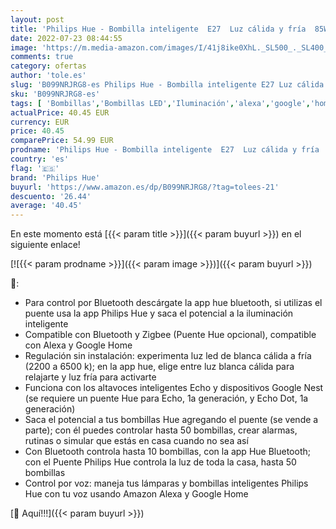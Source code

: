 ```yaml
---
layout: post
title: 'Philips Hue - Bombilla inteligente  E27  Luz cálida y fría  85W  Compatible con Alexa y Google Home - Pack de 2 Bombillas LED inteligentes'
date: 2022-07-23 08:44:55
image: 'https://m.media-amazon.com/images/I/41j8ike0XhL._SL500_._SL400_.jpg'
comments: true
category: ofertas
author: 'tole.es'
slug: 'B099NRJRG8-es Philips Hue - Bombilla inteligente E27 Luz cálida y fría...'
sku: 'B099NRJRG8-es'
tags: [ 'Bombillas','Bombillas LED','Iluminación','alexa','google','home','hue','philips','philips hue','🇪🇸', ]
actualPrice: 40.45 EUR
currency: EUR
price: 40.45
comparePrice: 54.99 EUR
prodname: 'Philips Hue - Bombilla inteligente  E27  Luz cálida y fría  85W  Compatible con Alexa y Google Home - Pack de 2 Bombillas LED inteligentes'
country: 'es'
flag: '🇪🇸'
brand: 'Philips Hue'
buyurl: 'https://www.amazon.es/dp/B099NRJRG8/?tag=tolees-21'
descuento: '26.44'
average: '40.45'
---
```


En este momento está [{{< param title >}}]({{< param buyurl >}}) en el siguiente enlace!

[![{{< param prodname >}}]({{< param image >}})]({{< param buyurl >}})

🔎:

- Para control por Bluetooth descárgate la app hue bluetooth, si utilizas el puente usa la app Philips Hue y saca el potencial a la iluminación inteligente
- Compatible con Bluetooth y Zigbee (Puente Hue opcional), compatible con Alexa y Google Home
- Regulación sin instalación: experimenta luz led de blanca cálida a fría (2200 a 6500 k); en la app hue, elige entre luz blanca cálida para relajarte y luz fría para activarte
- Funciona con los altavoces inteligentes Echo y dispositivos Google Nest (se requiere un puente Hue para Echo, 1a generación, y Echo Dot, 1a generación)
- Saca el potencial a tus bombillas Hue agregando el puente (se vende a parte); con él puedes controlar hasta 50 bombillas, crear alarmas, rutinas o simular que estás en casa cuando no sea así
- Con Bluetooth controla hasta 10 bombillas, con la app Hue Bluetooth; con el Puente Philips Hue controla la luz de toda la casa, hasta 50 bombillas
- Control por voz: maneja tus lámparas y bombillas inteligentes Philips Hue con tu voz usando Amazon Alexa y Google Home

[🛒 Aquí!!!]({{< param buyurl >}})
